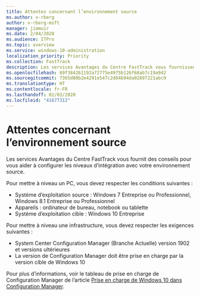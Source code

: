 ```yaml
---
title: Attentes concernant l’environnement source
ms.author: v-rberg
author: v-rberg-msft
manager: jimmuir
ms.date: 2/04/2020
ms.audience: ITPro
ms.topic: overview
ms.service: windows-10-administration
localization_priority: Priority
ms.collection: FastTrack
description: Les services Avantages du Centre FastTrack vous fournissent des conseils pour vous aider à configurer les niveaux d’intégration avec votre environnement source pour le déploiement de Windows 10.
ms.openlocfilehash: 69f384261192a72775e4975b126f68ab7c19a942
ms.sourcegitcommit: 7365d80b2e4291e547c2d84b94da02697221abc9
ms.translationtype: HT
ms.contentlocale: fr-FR
ms.lasthandoff: 02/03/2020
ms.locfileid: "41677312"
---
```

# <a name="source-environment-expectations"></a>Attentes concernant l’environnement source

Les services Avantages du Centre FastTrack vous fournit des conseils pour vous aider à configurer les niveaux d’intégration avec votre environnement source.
  
Pour mettre à niveau un PC, vous devez respecter les conditions suivantes :

- Système d’exploitation source : Windows 7 Entreprise ou Professionnel, Windows 8.1 Entreprise ou Professionnel
- Appareils : ordinateur de bureau, notebook ou tablette
- Système d’exploitation cible : Windows 10 Entreprise

Pour mettre à niveau une infrastructure, vous devez respecter les exigences suivantes :   

- System Center Configuration Manager (Branche Actuelle) version 1902 et versions ultérieures 
- La version de Configuration Manager doit être prise en charge par la version cible de Windows 10

Pour plus d’informations, voir le tableau de prise en charge de Configuration Manager de l’article [Prise en charge de Windows 10 dans Configuration Manager](https://docs.microsoft.com/sccm/core/plan-design/configs/support-for-windows-10).
  

 